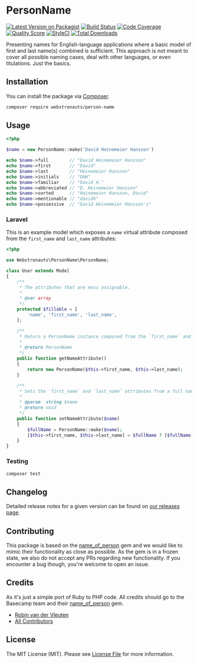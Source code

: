 # PersonName

[![Latest Version on Packagist](https://img.shields.io/packagist/v/webstronauts/person-name.svg?style=flat-square)](https://packagist.org/packages/webstronauts/person-name)
[![Build Status](https://img.shields.io/github/workflow/status/webstronauts/php-person-name/run-tests.svg?style=flat-square)](https://github.com/webstronauts/php-person-name/actions?query=workflow%3Arun-tests)
[![Code Coverage](https://img.shields.io/scrutinizer/coverage/g/webstronauts/php-person-name/master.svg?style=flat-square)](https://scrutinizer-ci.com/g/webstronauts/php-person-name)
[![Quality Score](https://img.shields.io/scrutinizer/g/webstronauts/php-person-name.svg?style=flat-square)](https://scrutinizer-ci.com/g/webstronauts/php-person-name)
[![StyleCI](https://github.styleci.io/repos/188848621/shield?branch=master)](https://github.styleci.io/repos/188848621)
[![Total Downloads](https://img.shields.io/packagist/dt/webstronauts/person-name.svg?style=flat-square)](https://packagist.org/packages/webstronauts/person-name)

Presenting names for English-language applications where a basic model of first and last name(s) combined is sufficient. This approach is not meant to cover all possible naming cases, deal with other languages, or even titulations. Just the basics.

## Installation

You can install the package via [Composer](https://getcomposer.org).

```bash
composer require webstronauts/person-name
```

## Usage

``` php
<?php

$name = new PersonName::make('David Heinemeier Hansson')

echo $name->full        // "David Heinemeier Hansson"
echo $name->first       // "David"
echo $name->last        // "Heinemeier Hansson"
echo $name->initials    // "DHH"
echo $name->familiar    // "David H."
echo $name->abbreviated // "D. Heinemeier Hansson"
echo $name->sorted      // "Heinemeier Hansson, David"
echo $name->mentionable // "davidh"
echo $name->possessive  // "David Heinemeier Hansson's"
```

### Laravel

This is an example model which exposes a `name` virtual attribute composed from the `first_name` and `last_name` attributes:

```php
<?php

use Webstronauts\PersonName\PersonName;

class User extends Model
{
    /**
     * The attributes that are mass assignable.
     *
     * @var array
     */
    protected $fillable = [
        'name', 'first_name', 'last_name',
    ];

    /**
     * Return a PersonName instance composed from the `first_name` and `last_name` attributes.
     * 
     * @return PersonName
     */
    public function getNameAttribute()
    {
        return new PersonName($this->first_name, $this->last_name);
    }

    /** 
     * Sets the `first_name` and `last_name` attributes from a full name.
     * 
     * @param  string $name
     * @return void
     */
    public function setNameAttribute($name)
    {
        $fullName = PersonName::make($name);
        [$this->first_name, $this->last_name] = $fullName ? [$fullName->first, $fullName->last] : [null, null];
    }
}
```

### Testing

``` bash
composer test
```

## Changelog

Detailed release notes for a given version can be found on [our releases page](https://github.com/webstronauts/php-person-name/releases).

## Contributing

This package is based on the [name_of_person](https://github.com/basecamp/name_of_person) gem and we would like to mimic their functionality as close as possible. As the gem is in a frozen state, we also do not accept any PRs regarding new functionality. If you encounter a bug though, you're welcome to open an issue.

## Credits

As it's just a simple port of Ruby to PHP code. All credits should go to the Basecamp team and their [name_of_person](https://github.com/basecamp/name_of_person) gem.

- [Robin van der Vleuten](https://github.com/robinvdvleuten)
- [All Contributors](../../contributors)

## License

The MIT License (MIT). Please see [License File](LICENSE) for more information.

